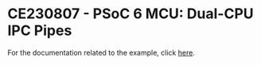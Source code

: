 # CE230807 - PSoC 6 MCU: Dual-CPU IPC Pipes

For the documentation related to the example, click  [here](../README.md).
